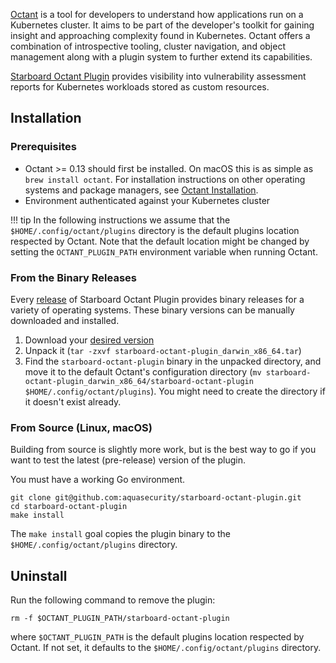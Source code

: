 [Octant][octant] is a tool for developers to understand how applications run on a Kubernetes cluster. It aims to be part
of the developer's toolkit for gaining insight and approaching complexity found in Kubernetes. Octant offers a combination
of introspective tooling, cluster navigation, and object management along with a plugin system to further extend its
capabilities.

[Starboard Octant Plugin][octant-plugin] provides visibility into vulnerability assessment reports for Kubernetes workloads stored
as custom resources.

## Installation

### Prerequisites

- Octant >= 0.13 should first be installed. On macOS this is as simple as `brew install octant`. For installation
  instructions on other operating systems and package managers, see [Octant Installation][octant-installation].
- Environment authenticated against your Kubernetes cluster

!!! tip
    In the following instructions we assume that the `$HOME/.config/octant/plugins` directory is the default plugins
    location respected by Octant. Note that the default location might be changed by setting the `OCTANT_PLUGIN_PATH`
    environment variable when running Octant.

### From the Binary Releases

Every [release][release] of Starboard Octant Plugin provides binary releases for a variety of operating systems. These
binary versions can be manually downloaded and installed.

1. Download your [desired version][release]
2. Unpack it (`tar -zxvf starboard-octant-plugin_darwin_x86_64.tar`)
3. Find the `starboard-octant-plugin` binary in the unpacked directory, and move it to the default Octant's
   configuration directory (`mv starboard-octant-plugin_darwin_x86_64/starboard-octant-plugin $HOME/.config/octant/plugins`).
   You might need to create the directory if it doesn't exist already.

### From Source (Linux, macOS)

Building from source is slightly more work, but is the best way to go if you want to test the latest (pre-release)
version of the plugin.

You must have a working Go environment.

```
git clone git@github.com:aquasecurity/starboard-octant-plugin.git
cd starboard-octant-plugin
make install
```

The `make install` goal copies the plugin binary to the `$HOME/.config/octant/plugins` directory.

## Uninstall

Run the following command to remove the plugin:

```
rm -f $OCTANT_PLUGIN_PATH/starboard-octant-plugin
```

where `$OCTANT_PLUGIN_PATH` is the default plugins location respected by Octant. If not set, it defaults to the
`$HOME/.config/octant/plugins` directory.

[octant]: https://octant.dev/
[octant-plugin]: https://github.com/aquasecurity/starboard-octant-plugin
[octant-installation]: https://github.com/vmware-tanzu/octant#installation
[release]: https://github.com/aquasecurity/starboard-octant-plugin/releases
